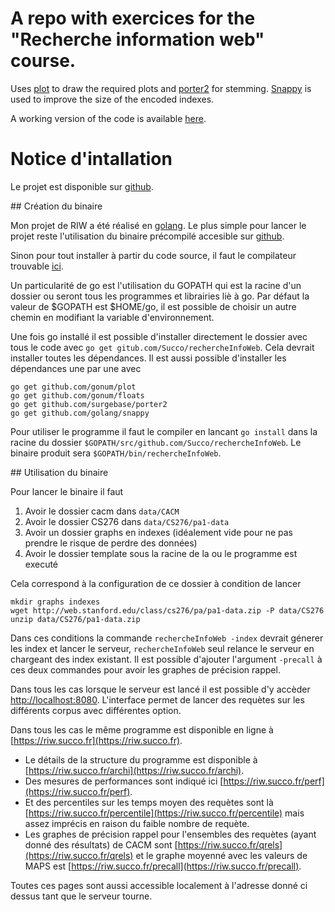 # A repo with exercices for the "Recherche information web" course.

Uses [plot](https://github.com/gonum/plot) to draw the required plots and [porter2](https://github.com/surgebase/porter2) for stemming.
[Snappy](https://google.github.io/snappy/) is used to improve the size of the encoded indexes.

A working version of the code is available [here](https://riw.succo.fr).


# Notice d'intallation

Le projet est disponible sur [github](https://github.com/Succo/rechercheInfoWeb).

## Création du binaire 

Mon projet de RIW a été réalisé en [golang](https://golang.org/).
Le plus simple pour lancer le projet reste l'utilisation du binaire précompilé accesible sur [github](https://github.com/Succo/rechercheInfoWeb/releases/tag/v1.0).

Sinon pour tout installer à partir du code source, il faut le compilateur trouvable [ici](https://golang.org/dl/).

Un particularité de go est l'utilisation du GOPATH qui est la racine d'un dossier ou seront tous les programmes et librairies liè à go.
Par défaut la valeur de $GOPATH est $HOME/go, il est possible de choisir un autre chemin en modifiant la variable d'environnement.

Une fois go installé il est possible d'installer directement le dossier avec tous le code avec `go get gitub.com/Succo/rechercheInfoWeb`.
Cela devrait installer toutes les dépendances.
Il est aussi possible d'installer les dépendances une par une avec
```
go get github.com/gonum/plot
go get github.com/gonum/floats
go get github.com/surgebase/porter2
go get github.com/golang/snappy
```

Pour utiliser le programme il faut le compiler en lancant `go install` dans la racine du dossier `$GOPATH/src/github.com/Succo/rechercheInfoWeb`.
Le binaire produit sera `$GOPATH/bin/rechercheInfoWeb`.

## Utilisation du binaire

Pour lancer le binaire il faut

1. Avoir le dossier cacm dans `data/CACM`
2. Avoir le dossier CS276 dans `data/CS276/pa1-data`
3. Avoir un dossier graphs en indexes (idéalement vide pour ne pas prendre le risque de perdre des données)
4. Avoir le dossier template sous la racine de la ou le programme est executé

Cela correspond à la configuration de ce dossier à condition de lancer
```
mkdir graphs indexes
wget http://web.stanford.edu/class/cs276/pa/pa1-data.zip -P data/CS276
unzip data/CS276/pa1-data.zip
```

Dans ces conditions la commande `rechercheInfoWeb -index` devrait génerer les index et lancer le serveur, `rechercheInfoWeb` seul relance le serveur en chargeant des index existant.
Il est possible d'ajouter l'argument `-precall` à ces deux commandes pour avoir les graphes de précision rappel.

Dans tous les cas lorsque le serveur est lancé il est possible d'y accèder [http://localhost:8080](http://localhost:8080).
L'interface permet de lancer des requètes sur les différents corpus avec différentes option.

Dans tous les cas le même programme est disponible en ligne à [https://riw.succo.fr](https://riw.succo.fr).

+ Le détails de la structure du programme est disponible à [https://riw.succo.fr/archi](https://riw.succo.fr/archi).
+ Des mesures de performances sont indiqué ici [https://riw.succo.fr/perf](https://riw.succo.fr/perf).
+ Et des percentiles sur les temps moyen des requètes sont là [https://riw.succo.fr/percentile](https://riw.succo.fr/percentile)  mais assez imprécis en raison du faible nombre de requète.
+ Les graphes de précision rappel pour l'ensembles des requètes (ayant donné des résultats) de CACM sont [https://riw.succo.fr/qrels](https://riw.succo.fr/qrels) et le graphe moyenné avec les valeurs de MAPS est [https://riw.succo.fr/precall](https://riw.succo.fr/precall).

Toutes ces pages sont aussi accessible localement à l'adresse donné ci dessus tant que le serveur tourne.
